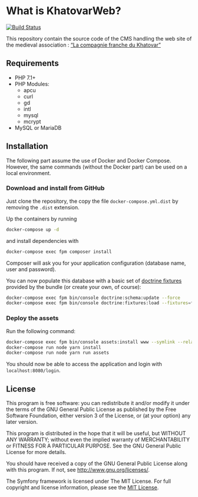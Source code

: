 # What is KhatovarWeb?

[![Build Status](https://travis-ci.org/damien-carcel/khatovar-web.svg?branch=master)](https://travis-ci.org/damien-carcel/khatovar-web)

This repository contain the source code of the CMS handling the web site of the medieval association : [“La compagnie franche du Khatovar”](http://www.compagniefranchedukhatovar.fr/)

## Requirements

- PHP 7.1+
- PHP Modules:
    - apcu
    - curl
    - gd
    - intl
    - mysql
    - mcrypt
- MySQL or MariaDB

## Installation

The following part assume the use of Docker and Docker Compose. However, the same commands (without the Docker part) can be used on a local environment.

### Download and install from GitHub

Just clone the repository, the copy the file `docker-compose.yml.dist` by removing the `.dist` extension.

Up the containers by running 

```bash
docker-compose up -d
```

and install dependencies with

```bash
docker-compose exec fpm composer install
```

Composer will ask you for your application configuration (database name, user and password).

You can now populate this database with a basic set of [doctrine fixtures](https://symfony.com/doc/current/bundles/DoctrineFixturesBundle/index.html) provided by the bundle (or create your own, of course):

```bash
docker-compose exec fpm bin/console doctrine:schema:update --force
docker-compose exec fpm bin/console doctrine:fixtures:load --fixtures=features/Context/DataFixtures/ORM/LoadUserData.php
```

### Deploy the assets

Run the following command:

```bash
docker-compose exec fpm bin/console assets:install www --symlink --relative
docker-compose run node yarn install
docker-compose run node yarn run assets
```

You should now be able to access the application and login with `localhost:8080/login`.

## License

This program is free software: you can redistribute it and/or modify it under the terms of the GNU General Public License as published by the Free Software Foundation, either version 3 of the License, or (at your option) any later version.

This program is distributed in the hope that it will be useful, but WITHOUT ANY WARRANTY; without even the implied warranty of MERCHANTABILITY or FITNESS FOR A PARTICULAR PURPOSE.  See the GNU General Public License for more details.

You should have received a copy of the GNU General Public License along with this program.  If not, see <http://www.gnu.org/licenses/>.

The Symfony framework is licensed under The MIT License. For full copyright and license information, please see the [MIT License](http://www.opensource.org/licenses/mit-license.php).
